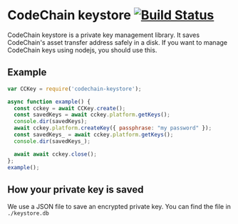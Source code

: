 CodeChain keystore [![Build Status](https://travis-ci.org/CodeChain-io/codechain-keystore.svg?branch=master)](https://travis-ci.org/CodeChain-io/codechain-keystore)
===================

CodeChain keystore is a private key management library. It saves CodeChain's asset transfer address safely in a disk. If you want to manage CodeChain keys using nodejs, you should use this.

Example
-----------

```js
var CCKey = require('codechain-keystore');

async function example() {
  const cckey = await CCKey.create();
  const savedKeys = await cckey.platform.getKeys();
  console.dir(savedKeys);
  await cckey.platform.createKey({ passphrase: "my password" });
  const savedKeys_ = await cckey.platform.getKeys();
  console.dir(savedKeys_);

  await await cckey.close();
};
example();

```

How your private key is saved
-------------------

We use a JSON file to save an encrypted private key. You can find the file in `./keystore.db`
